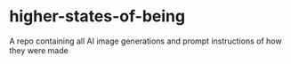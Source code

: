 # higher-states-of-being
A repo containing all AI image generations and prompt instructions of how they were made
